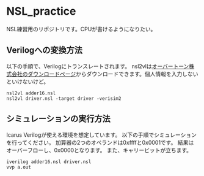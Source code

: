# NSL_practice

NSL練習用のリポジトリです。CPUが書けるようになりたい。

## Verilogへの変換方法

以下の手順で、Verilogにトランスレートされます。
nsl2vlは[オーバートーン株式会社のダウンロードページ](http://www.overtone.co.jp/support/downloads/)からダウンロードできます。個人情報を入力しないといけないけど。

```
nsl2vl adder16.nsl
nsl2vl driver.nsl -target driver -verisim2
```

## シミュレーションの実行方法

Icarus Verilogが使える環境を想定しています。
以下の手順でシミュレーションを行ってください。
加算器の2つのオペランドは0xffffと0x0001です。
結果はオーバーフローし、0x0000となります。
また、キャリービットが立ちます。

```
iverilog adder16.nsl driver.nsl
vvp a.out
```
